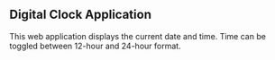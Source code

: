 ## Digital Clock Application

This web application displays the current date and time.
Time can be toggled between 12-hour and 24-hour format.
